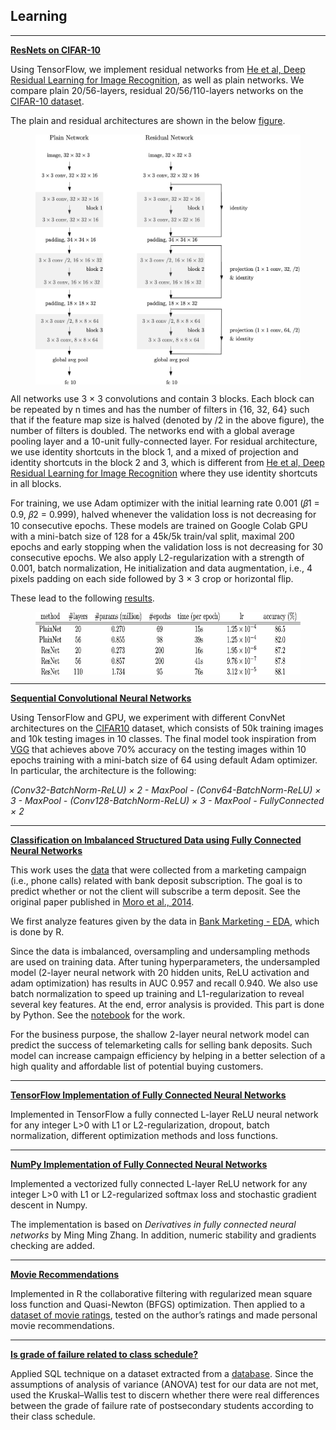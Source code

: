 ## **Learning**

----

**[ResNets on CIFAR-10](https://github.com/DrMMZ/drmmz.github.io/blob/master/ResNet/ResNet.py)**

Using TensorFlow, we implement residual networks from [He et al, Deep Residual Learning for Image Recognition](https://arxiv.org/abs/1512.03385), as well as plain networks. We compare plain 20/56-layers, residual 20/56/110-layers networks on the [CIFAR-10 dataset](https://www.cs.toronto.edu/~kriz/cifar.html).

The plain and residual architectures are shown in the below [figure](https://github.com/DrMMZ/drmmz.github.io/blob/master/ResNet/architectures.png).

<figure>
  <img align="middle" src='https://github.com/DrMMZ/drmmz.github.io/blob/master/ResNet/architectures.png' width="500px" height="400px"/>
</figure>

All networks use 3 × 3 convolutions and contain 3 blocks. Each block can be repeated by n times and has the number of filters in {16, 32, 64} such that if the feature map size is halved (denoted by /2 in the above figure), the number of filters is doubled. The networks end with a global average pooling layer and a 10-unit fully-connected layer. For residual architecture, we use identity shortcuts in the block 1, and a mixed of projection and identity shortcuts in the block 2 and 3, which is different from [He et al, Deep Residual Learning for Image Recognition](https://arxiv.org/abs/1512.03385) where they use identity shortcuts in all blocks.

For training, we use Adam optimizer with the initial learning rate 0.001 (𝛽1 = 0.9, 𝛽2 = 0.999), halved whenever the validation loss is not decreasing for 10 consecutive epochs. These models are trained on Google Colab GPU with a mini-batch size of 128 for a 45k/5k train/val split, maximal 200 epochs and early stopping when the validation loss is not decreasing for 30 consecutive epochs. We also apply L2-regularization with a strength of 0.001, batch normalization, He initialization and data augmentation, i.e., 4 pixels padding on each side followed by 3 × 3 crop or horizontal flip. 

These lead to the following [results](https://github.com/DrMMZ/drmmz.github.io/blob/master/ResNet/results.png).

<figure>
  <img align="middle" src='https://github.com/DrMMZ/drmmz.github.io/blob/master/ResNet/results.png' width="600px" height="100px"/>
</figure>

----

**[Sequential Convolutional Neural Networks](https://github.com/DrMMZ/drmmz.github.io/blob/master/ConvNet.ipynb)**

Using TensorFlow and GPU, we experiment with different ConvNet architectures on the [CIFAR10](http://www.cs.toronto.edu/~kriz/cifar.html) dataset, which consists of 50k training images and 10k testing images in 10 classes. The final model took inspiration from [VGG](https://arxiv.org/abs/1409.1556) that achieves above 70% accuracy on the testing images within 10 epochs training with a mini-batch size of 64 using default Adam optimizer. In particular, the architecture is the following:

*(Conv32-BatchNorm-ReLU) × 2 - MaxPool - (Conv64-BatchNorm-ReLU) × 3 - MaxPool - (Conv128-BatchNorm-ReLU) × 3 - MaxPool - FullyConnected × 2*

----

**[Classification on Imbalanced Structured Data using Fully Connected Neural Networks](https://github.com/DrMMZ/drmmz.github.io/blob/master/NN_ImbalancedStructured.ipynb)**

This work uses the [data](https://archive.ics.uci.edu/ml/datasets/Bank+Marketing) that were collected from a marketing campaign (i.e., phone calls) related with bank deposit subscription. The goal is to predict whether or not the client will subscribe a term deposit. See the original paper published in [Moro et al., 2014](http://dx.doi.org/10.1016/j.dss.2014.03.001).

We first analyze features given by the data in [Bank Marketing - EDA](http://htmlpreview.github.io/?https://github.com/DrMMZ/drmmz.github.io/blob/master/bank_EDA.nb.html), which is done by R.

Since the data is imbalanced, oversampling and undersampling methods are used on training data. After tuning hyperparameters, the undersampled model (2-layer neural network with 20 hidden units, ReLU activation and adam optimization) has results in AUC 0.957 and recall 0.940. We also use batch normalization to speed up training and L1-regularization to reveal several key features. At the end, error analysis is provided. This part is done by Python. See the [notebook](https://github.com/DrMMZ/drmmz.github.io/blob/master/NN_ImbalancedStructured.ipynb) for the work. 

For the business purpose, the shallow 2-layer neural network model can predict the success of telemarketing calls for selling bank deposits. Such model can increase campaign efficiency by helping in a better selection of a high quality and affordable list of potential buying customers.

----

**[TensorFlow Implementation of Fully Connected Neural Networks](https://github.com/DrMMZ/drmmz.github.io/blob/master/NN_tensorflow.ipynb)**

Implemented in TensorFlow a fully connected L-layer ReLU neural network for any integer L>0 with L1 or L2-regularization, dropout, batch normalization, different optimization methods and loss functions.

----

**[NumPy Implementation of Fully Connected Neural Networks](https://github.com/DrMMZ/drmmz.github.io/blob/master/NN_numpy.ipynb)**

Implemented a vectorized fully connected L-layer ReLU network for any integer L>0 with L1 or L2-regularized softmax loss and stochastic gradient descent in Numpy.

The implementation is based on *Derivatives in fully connected neural networks* by Ming Ming Zhang. In addition, numeric stability and gradients checking are added.

----

**[Movie Recommendations](http://htmlpreview.github.io/?https://github.com/DrMMZ/drmmz.github.io/blob/master/Movies.nb.html)**

Implemented in R the collaborative filtering with regularized mean square loss function and Quasi-Newton (BFGS) optimization. Then applied to a [dataset of movie ratings](https://grouplens.org/datasets/movielens/), tested on the author’s ratings and made personal movie recommendations.

----

**[Is grade of failure related to class schedule?](http://htmlpreview.github.io/?https://github.com/DrMMZ/drmmz.github.io/blob/master/School.html)**

Applied SQL technique on a dataset extracted from a [database](https://www.kaggle.com/Madgrades/uw-madison-courses). Since the assumptions of analysis of variance (ANOVA) test for our data are not met, used the Kruskal–Wallis test to discern whether there were real differences between the grade of failure rate of postsecondary students according to their class schedule.
